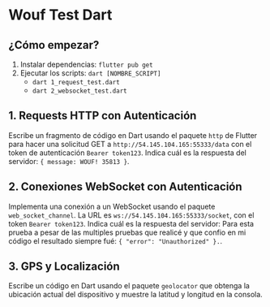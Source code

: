 # Wouf Test Dart

## ¿Cómo empezar?

1. Instalar dependencias: `flutter pub get`
2. Ejecutar los scripts: `dart [NOMBRE_SCRIPT]`
   - `dart 1_request_test.dart`
   - `dart 2_websocket_test.dart`

## 1. Requests HTTP con Autenticación

Escribe un fragmento de código en Dart usando el paquete `http` de Flutter para hacer una solicitud GET a `http://54.145.104.165:55333/data` con el token de autenticación `Bearer token123`. Indica cuál es la
respuesta del servidor: `{ message: WOUF! 35813 }`.

## 2. Conexiones WebSocket con Autenticación

Implementa una conexión a un WebSocket usando el paquete `web_socket_channel`. La URL es  `ws://54.145.104.165:55333/socket`, con el token `Bearer token123`. Indica cuál es la respuesta del
servidor: Para esta prueba a pesar de las multiples pruebas que realicé y que confio en mi código el resultado siempre fué: `{ "error": "Unauthorized" }.`.

## 3. GPS y Localización

Escribe un código en Dart usando el paquete `geolocator` que obtenga la ubicación actual del dispositivo y muestre la latitud y longitud en la consola.